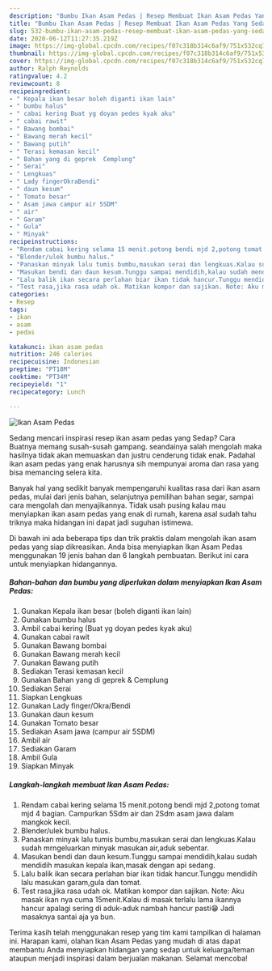 ```yaml
---
description: "Bumbu Ikan Asam Pedas | Resep Membuat Ikan Asam Pedas Yang Sedap"
title: "Bumbu Ikan Asam Pedas | Resep Membuat Ikan Asam Pedas Yang Sedap"
slug: 532-bumbu-ikan-asam-pedas-resep-membuat-ikan-asam-pedas-yang-sedap
date: 2020-06-12T11:27:35.219Z
image: https://img-global.cpcdn.com/recipes/f07c318b314c6af9/751x532cq70/ikan-asam-pedas-foto-resep-utama.jpg
thumbnail: https://img-global.cpcdn.com/recipes/f07c318b314c6af9/751x532cq70/ikan-asam-pedas-foto-resep-utama.jpg
cover: https://img-global.cpcdn.com/recipes/f07c318b314c6af9/751x532cq70/ikan-asam-pedas-foto-resep-utama.jpg
author: Ralph Reynolds
ratingvalue: 4.2
reviewcount: 8
recipeingredient:
- " Kepala ikan besar boleh diganti ikan lain"
- " bumbu halus"
- " cabai kering Buat yg doyan pedes kyak aku"
- " cabai rawit"
- " Bawang bombai"
- " Bawang merah kecil"
- " Bawang putih"
- " Terasi kemasan kecil"
- " Bahan yang di geprek  Cemplung"
- " Serai"
- " Lengkuas"
- " Lady fingerOkraBendi"
- " daun kesum"
- " Tomato besar"
- " Asam jawa campur air 5SDM"
- " air"
- " Garam"
- " Gula"
- " Minyak"
recipeinstructions:
- "Rendam cabai kering selama 15 menit.potong bendi mjd 2,potong tomat mjd 4 bagian. Campurkan 5Sdm air dan 2Sdm asam jawa dalam mangkok kecil."
- "Blender/ulek bumbu halus."
- "Panaskan minyak lalu tumis bumbu,masukan serai dan lengkuas.Kalau sudah mrngeluarkan minyak masukan air,aduk sebentar."
- "Masukan bendi dan daun kesum.Tunggu sampai mendidih,kalau sudah mendidih masukan kepala ikan,masak dengan api sedang."
- "Lalu balik ikan secara perlahan biar ikan tidak hancur.Tunggu mendidih lalu masukan garam,gula dan tomat."
- "Test rasa,jika rasa udah ok. Matikan kompor dan sajikan. Note: Aku masak ikan nya cuma 15menit.Kalau di masak terlalu lama ikannya hancur apalagi sering di aduk-aduk nambah hancur pasti😁 Jadi masaknya santai aja ya bun."
categories:
- Resep
tags:
- ikan
- asam
- pedas

katakunci: ikan asam pedas 
nutrition: 246 calories
recipecuisine: Indonesian
preptime: "PT18M"
cooktime: "PT34M"
recipeyield: "1"
recipecategory: Lunch

---
```



![Ikan Asam Pedas](https://img-global.cpcdn.com/recipes/f07c318b314c6af9/751x532cq70/ikan-asam-pedas-foto-resep-utama.jpg)

Sedang mencari inspirasi resep ikan asam pedas yang Sedap? Cara Buatnya memang susah-susah gampang. seandainya salah mengolah maka hasilnya tidak akan memuaskan dan justru cenderung tidak enak. Padahal ikan asam pedas yang enak harusnya sih mempunyai aroma dan rasa yang bisa memancing selera kita.

Banyak hal yang sedikit banyak mempengaruhi kualitas rasa dari ikan asam pedas, mulai dari jenis bahan, selanjutnya pemilihan bahan segar, sampai cara mengolah dan menyajikannya. Tidak usah pusing kalau mau menyiapkan ikan asam pedas yang enak di rumah, karena asal sudah tahu triknya maka hidangan ini dapat jadi suguhan istimewa.




Di bawah ini ada beberapa tips dan trik praktis dalam mengolah ikan asam pedas yang siap dikreasikan. Anda bisa menyiapkan Ikan Asam Pedas menggunakan 19 jenis bahan dan 6 langkah pembuatan. Berikut ini cara untuk menyiapkan hidangannya.

<!--inarticleads1-->

##### Bahan-bahan dan bumbu yang diperlukan dalam menyiapkan Ikan Asam Pedas:

1. Gunakan  Kepala ikan besar (boleh diganti ikan lain)
1. Gunakan  bumbu halus
1. Ambil  cabai kering (Buat yg doyan pedes kyak aku)
1. Gunakan  cabai rawit
1. Gunakan  Bawang bombai
1. Gunakan  Bawang merah kecil
1. Gunakan  Bawang putih
1. Sediakan  Terasi kemasan kecil
1. Gunakan  Bahan yang di geprek &amp; Cemplung
1. Sediakan  Serai
1. Siapkan  Lengkuas
1. Gunakan  Lady finger/Okra/Bendi
1. Gunakan  daun kesum
1. Gunakan  Tomato besar
1. Sediakan  Asam jawa (campur air 5SDM)
1. Ambil  air
1. Sediakan  Garam
1. Ambil  Gula
1. Siapkan  Minyak




<!--inarticleads2-->

##### Langkah-langkah membuat Ikan Asam Pedas:

1. Rendam cabai kering selama 15 menit.potong bendi mjd 2,potong tomat mjd 4 bagian. Campurkan 5Sdm air dan 2Sdm asam jawa dalam mangkok kecil.
1. Blender/ulek bumbu halus.
1. Panaskan minyak lalu tumis bumbu,masukan serai dan lengkuas.Kalau sudah mrngeluarkan minyak masukan air,aduk sebentar.
1. Masukan bendi dan daun kesum.Tunggu sampai mendidih,kalau sudah mendidih masukan kepala ikan,masak dengan api sedang.
1. Lalu balik ikan secara perlahan biar ikan tidak hancur.Tunggu mendidih lalu masukan garam,gula dan tomat.
1. Test rasa,jika rasa udah ok. Matikan kompor dan sajikan. Note: Aku masak ikan nya cuma 15menit.Kalau di masak terlalu lama ikannya hancur apalagi sering di aduk-aduk nambah hancur pasti😁 Jadi masaknya santai aja ya bun.




Terima kasih telah menggunakan resep yang tim kami tampilkan di halaman ini. Harapan kami, olahan Ikan Asam Pedas yang mudah di atas dapat membantu Anda menyiapkan hidangan yang sedap untuk keluarga/teman ataupun menjadi inspirasi dalam berjualan makanan. Selamat mencoba!
